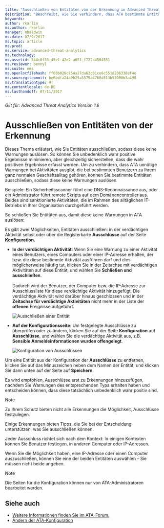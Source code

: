 ```yaml
---
title: "Ausschließen von Entitäten von der Erkennung in Advanced Threat Analytics | Microsoft-Dokumentation"
description: "Beschreibt, wie Sie verhindern, dass ATA bestimmte Entitätsaktivitäten als verdächtige Aktivitäten erkennt."
keywords: 
author: rkarlin
ms.author: rkarlin
manager: mbaldwin
ms.date: 07/9/2017
ms.topic: article
ms.prod: 
ms.service: advanced-threat-analytics
ms.technology: 
ms.assetid: 344c0f33-45e1-42e2-a051-f722a4504531
ms.reviewer: bennyl
ms.suite: ems
ms.openlocfilehash: ff60b026c754a27da62c01ce6c551d206338ef4e
ms.sourcegitcommit: be6bdfa24a9b25a3375a4768d513b93900b3a498
ms.translationtype: HT
ms.contentlocale: de-DE
ms.lasthandoff: 07/11/2017
---
```

*Gilt für: Advanced Threat Analytics Version 1.8*



# Ausschließen von Entitäten von der Erkennung
<a id="excluding-entities-from-detections" class="xliff"></a>
Dieses Thema erläutert, wie Sie Entitäten ausschließen, sodass diese keine Warnungen auslösen. So können Sie unbedenklich wahr positive Ergebnisse minimieren, aber gleichzeitig sicherstellen, dass die wahr positiven Ergebnisse erfasst werden. Um zu verhindern, dass ATA unnötige Warnungen bei Aktivitäten ausgibt, die bei bestimmten Benutzern zu Ihrem ganz normalen Geschäftsalltag gehören, können Sie bestimmte Entitäten ausschließen, sodass diese keine Warnungen auslösen.

Beispiele: Ein Sicherheitsscanner führt eine DNS-Reconnaissance aus, oder ein Administrator führt remote Skripts auf dem Domänencontroller aus. Beides sind sanktionierte Aktivitäten, die im Rahmen des alltäglichen IT-Betriebs in Ihrer Organisation durchgeführt werden.

So schließen Sie Entitäten aus, damit diese keine Warnungen in ATA auslösen:

Es gibt zwei Möglichkeiten, Entitäten ausschließen: in der verdächtigen Aktivität selbst oder über die Registerkarte **Ausschlüsse** auf der Seite **Konfiguration**.

- **In der verdächtigen Aktivität**: Wenn Sie eine Warnung zu einer Aktivität eines Benutzers, eines Computers oder einer IP-Adresse erhalten, der bzw. die diese bestimmte Aktivität ausführen darf und dies möglicherweise häufig tut, klicken Sie in der Zeitachse mit verdächtigen Aktivitäten auf diese Entität, und wählen Sie **Schließen und ausschließen**. <br></br>Dadurch wird der Benutzer, der Computer bzw. die IP-Adresse zur Ausschlussliste für diese verdächtige Aktivität hinzugefügt. Die verdächtige Aktivität wird darüber hinaus geschlossen und in der **Zeitachse für verdächtige Aktivitäten** nicht mehr in der Liste der **offenen** Ereignisse aufgeführt.

    ![Ausschließen einer Entität](./media/exclude-in-sa.png)

- **Auf der Konfigurationsseite**: Um festgelegte Ausschlüsse zu überprüfen oder zu ändern, klicken Sie auf der Seite **Konfiguration** auf **Ausschlüsse**, und wählen Sie die verdächtige Aktivität aus, z.B. **Sensible Anmeldeinformationen wurden offengelegt**.

    ![Konfiguration von Ausschlüssen](./media/exclusions-config-page.png)

Um eine Entität aus der Konfiguration der **Ausschlüsse** zu entfernen, klicken Sie auf das Minuszeichen neben dem Namen der Entität, und klicken Sie dann unten auf der Seite auf **Speichern**.

Es wird empfohlen, Ausschlüsse erst zu Erkennungen hinzuzufügen, nachdem Sie Warnungen des entsprechenden Typs erhalten haben und entscheiden können, dass diese tatsächlich unbedenklich wahr positiv sind. 

> [!NOTE]
> Zu Ihrem Schutz bieten nicht alle Erkennungen die Möglichkeit, Ausschlüsse festzulegen. 

Einige Erkennungen bieten Tipps, die Sie bei der Entscheidung unterstützen, was Sie ausschließen können. 

Jeder Ausschluss richtet sich nach dem Kontext: In einigen Kontexten können Sie Benutzer festlegen, in anderen Computer oder IP-Adressen. 

Wenn Sie die Möglichkeit haben, eine IP-Adresse oder einen Computer auszuschließen, können Sie eine der beiden Entitäten auswählen – Sie müssen nicht beide angeben.

> [!NOTE]
> Die Seiten für die Konfiguration können nur von ATA-Administratoren bearbeitet werden.


## Siehe auch
<a id="see-also" class="xliff"></a>
- [Weitere Informationen finden Sie im ATA-Forum.](https://social.technet.microsoft.com/Forums/security/home?forum=mata)
- [Ändern der ATA-Konfiguration](modifying-ata-center-configuration.md)
